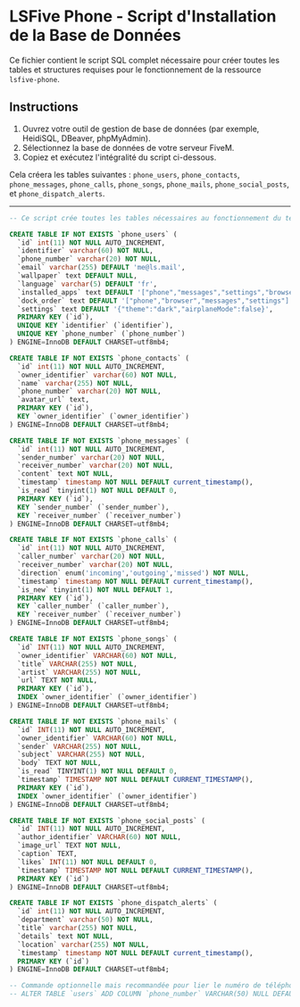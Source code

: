 # LSFive Phone - Script d'Installation de la Base de Données

Ce fichier contient le script SQL complet nécessaire pour créer toutes les tables et structures requises pour le fonctionnement de la ressource `lsfive-phone`.

## Instructions

1.  Ouvrez votre outil de gestion de base de données (par exemple, HeidiSQL, DBeaver, phpMyAdmin).
2.  Sélectionnez la base de données de votre serveur FiveM.
3.  Copiez et exécutez l'intégralité du script ci-dessous.

Cela créera les tables suivantes : `phone_users`, `phone_contacts`, `phone_messages`, `phone_calls`, `phone_songs`, `phone_mails`, `phone_social_posts`, et `phone_dispatch_alerts`.

---

```sql
-- Ce script crée toutes les tables nécessaires au fonctionnement du téléphone.

CREATE TABLE IF NOT EXISTS `phone_users` (
  `id` int(11) NOT NULL AUTO_INCREMENT,
  `identifier` varchar(60) NOT NULL,
  `phone_number` varchar(20) NOT NULL,
  `email` varchar(255) DEFAULT 'me@ls.mail',
  `wallpaper` text DEFAULT NULL,
  `language` varchar(5) DEFAULT 'fr',
  `installed_apps` text DEFAULT '["phone","messages","settings","browser","bank","marketplace","camera","garage","dispatch","businesses","social","music","mail","weather"]',
  `dock_order` text DEFAULT '["phone","browser","messages","settings"]',
  `settings` text DEFAULT '{"theme":"dark","airplaneMode":false}',
  PRIMARY KEY (`id`),
  UNIQUE KEY `identifier` (`identifier`),
  UNIQUE KEY `phone_number` (`phone_number`)
) ENGINE=InnoDB DEFAULT CHARSET=utf8mb4;

CREATE TABLE IF NOT EXISTS `phone_contacts` (
  `id` int(11) NOT NULL AUTO_INCREMENT,
  `owner_identifier` varchar(60) NOT NULL,
  `name` varchar(255) NOT NULL,
  `phone_number` varchar(20) NOT NULL,
  `avatar_url` text,
  PRIMARY KEY (`id`),
  KEY `owner_identifier` (`owner_identifier`)
) ENGINE=InnoDB DEFAULT CHARSET=utf8mb4;

CREATE TABLE IF NOT EXISTS `phone_messages` (
  `id` int(11) NOT NULL AUTO_INCREMENT,
  `sender_number` varchar(20) NOT NULL,
  `receiver_number` varchar(20) NOT NULL,
  `content` text NOT NULL,
  `timestamp` timestamp NOT NULL DEFAULT current_timestamp(),
  `is_read` tinyint(1) NOT NULL DEFAULT 0,
  PRIMARY KEY (`id`),
  KEY `sender_number` (`sender_number`),
  KEY `receiver_number` (`receiver_number`)
) ENGINE=InnoDB DEFAULT CHARSET=utf8mb4;

CREATE TABLE IF NOT EXISTS `phone_calls` (
  `id` int(11) NOT NULL AUTO_INCREMENT,
  `caller_number` varchar(20) NOT NULL,
  `receiver_number` varchar(20) NOT NULL,
  `direction` enum('incoming','outgoing','missed') NOT NULL,
  `timestamp` timestamp NOT NULL DEFAULT current_timestamp(),
  `is_new` tinyint(1) NOT NULL DEFAULT 1,
  PRIMARY KEY (`id`),
  KEY `caller_number` (`caller_number`),
  KEY `receiver_number` (`receiver_number`)
) ENGINE=InnoDB DEFAULT CHARSET=utf8mb4;

CREATE TABLE IF NOT EXISTS `phone_songs` (
  `id` INT(11) NOT NULL AUTO_INCREMENT,
  `owner_identifier` VARCHAR(60) NOT NULL,
  `title` VARCHAR(255) NOT NULL,
  `artist` VARCHAR(255) NOT NULL,
  `url` TEXT NOT NULL,
  PRIMARY KEY (`id`),
  INDEX `owner_identifier` (`owner_identifier`)
) ENGINE=InnoDB DEFAULT CHARSET=utf8mb4;

CREATE TABLE IF NOT EXISTS `phone_mails` (
  `id` INT(11) NOT NULL AUTO_INCREMENT,
  `owner_identifier` VARCHAR(60) NOT NULL,
  `sender` VARCHAR(255) NOT NULL,
  `subject` VARCHAR(255) NOT NULL,
  `body` TEXT NOT NULL,
  `is_read` TINYINT(1) NOT NULL DEFAULT 0,
  `timestamp` TIMESTAMP NOT NULL DEFAULT CURRENT_TIMESTAMP(),
  PRIMARY KEY (`id`),
  INDEX `owner_identifier` (`owner_identifier`)
) ENGINE=InnoDB DEFAULT CHARSET=utf8mb4;

CREATE TABLE IF NOT EXISTS `phone_social_posts` (
  `id` INT(11) NOT NULL AUTO_INCREMENT,
  `author_identifier` VARCHAR(60) NOT NULL,
  `image_url` TEXT NOT NULL,
  `caption` TEXT,
  `likes` INT(11) NOT NULL DEFAULT 0,
  `timestamp` TIMESTAMP NOT NULL DEFAULT CURRENT_TIMESTAMP(),
  PRIMARY KEY (`id`)
) ENGINE=InnoDB DEFAULT CHARSET=utf8mb4;

CREATE TABLE IF NOT EXISTS `phone_dispatch_alerts` (
  `id` int(11) NOT NULL AUTO_INCREMENT,
  `department` varchar(50) NOT NULL,
  `title` varchar(255) NOT NULL,
  `details` text NOT NULL,
  `location` varchar(255) NOT NULL,
  `timestamp` timestamp NOT NULL DEFAULT current_timestamp(),
  PRIMARY KEY (`id`)
) ENGINE=InnoDB DEFAULT CHARSET=utf8mb4;

-- Commande optionnelle mais recommandée pour lier le numéro de téléphone à votre table 'users'
-- ALTER TABLE `users` ADD COLUMN `phone_number` VARCHAR(50) NULL DEFAULT NULL;
```
